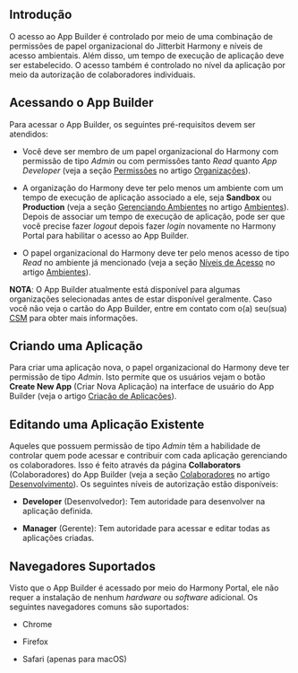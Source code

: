 [//]: # (Pré-requisitos)
[//]: # (This is a translation of Version 5, published on April 21, 2022.)


## Introdução

O acesso ao App Builder é controlado por meio de uma combinação de permissões de papel organizacional do Jitterbit Harmony e níveis de acesso ambientais. Além disso, um tempo de execução de aplicação deve ser estabelecido. O acesso também é controlado no nível da aplicação por meio da autorização de colaboradores individuais.


## Acessando o App Builder

Para acessar o App Builder, os seguintes pré-requisitos devem ser atendidos:

-   Você deve ser membro de um papel organizacional do Harmony com permissão de tipo *Admin* ou com permissões tanto *Read* quanto *App Developer* (veja a seção [Permissões](https://success.jitterbit.com/display/DOC/Organizations#Organizations-permissions) no artigo [Organizações](https://success.jitterbit.com/display/DOC/Organizations?showLanguage=pt_BR)).

-   A organização do Harmony deve ter pelo menos um ambiente com um tempo de execução de aplicação associado a ele, seja **Sandbox** ou **Production** (veja a seção [Gerenciando Ambientes](https://success.jitterbit.com/display/DOC/Environments#Environments-managing-environments) no artigo [Ambientes](https://success.jitterbit.com/display/DOC/Environments?showLanguage=pt_BR)). Depois de associar um tempo de execução de aplicação, pode ser que você precise fazer *logout* depois fazer *login* novamente no Harmony Portal para habilitar o acesso ao App Builder.

-   O papel organizacional do Harmony deve ter pelo menos acesso de tipo *Read* no ambiente já mencionado (veja a seção [Níveis de Acesso](https://success.jitterbit.com/display/DOC/Environments#Environments-access-levels) no artigo [Ambientes](https://success.jitterbit.com/display/DOC/Environments?showLanguage=pt_BR)).

<div class="confluence-information-macro confluence-information-macro-information conf-macro output-block" hasbody="true" macro-name="info">

<span class="aui-icon aui-icon-small aui-iconfont-info confluence-information-macro-icon"> </span>

<div class="confluence-information-macro-body">

**NOTA**: O App Builder atualmente está disponível para algumas organizações selecionadas antes de estar disponível geralmente. Caso você não veja o cartão do App Builder, entre em contato com o(a) seu(sua) [CSM](mailto:success@jitterbit.com) para obter mais informações.

</div>

</div>


## Criando uma Aplicação

Para criar uma aplicação nova, o papel organizacional do Harmony deve ter permissão de tipo *Admin*. Isto permite que os usuários vejam o botão **Create New App** (Criar Nova Aplicação) na interface de usuário do App Builder (veja o artigo [Criação de Aplicações](https://success.jitterbit.com/display/APP/App+Creation?showLanguage=pt_BR)).


## Editando uma Aplicação Existente

Aqueles que possuem permissão de tipo *Admin* têm a habilidade de controlar quem pode acessar e contribuir com cada aplicação gerenciando os colaboradores. Isso é feito através da página **Collaborators** (Colaboradores) do App Builder (veja a seção [Colaboradores](https://success.jitterbit.com/display/APP/Development#Development-collaborators) no artigo [Desenvolvimento](https://success.jitterbit.com/display/APP/Development?showLanguage=pt_BR)). Os seguintes níveis de autorização estão disponíveis:

-   **Developer** (Desenvolvedor): Tem autoridade para desenvolver na aplicação definida.

-   **Manager** (Gerente): Tem autoridade para acessar e editar todas as aplicações criadas.


## Navegadores Suportados

Visto que o App Builder é acessado por meio do Harmony Portal, ele não requer a instalação de nenhum *hardware* ou *software* adicional. Os seguintes navegadores comuns são suportados:

-   Chrome

-   Firefox

-   Safari (apenas para macOS)
